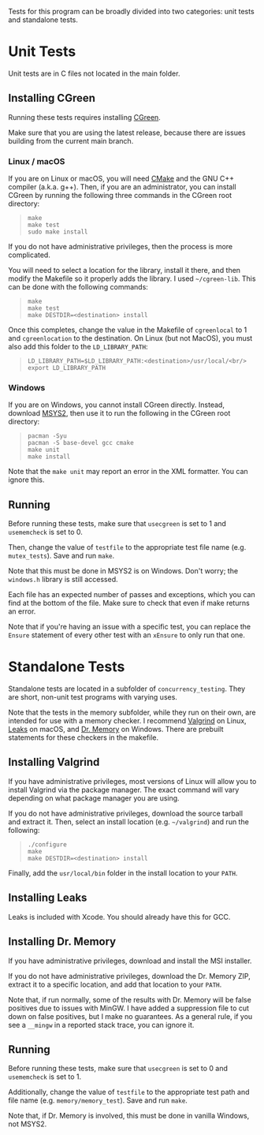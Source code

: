 Tests for this program can be broadly divided into two categories: unit tests and standalone tests.

# Unit Tests

Unit tests are in C files not located in the main folder. 

## Installing CGreen

Running these tests requires installing [CGreen](https://github.com/cgreen-devs/cgreen/releases).

Make sure that you are using the latest release, because there are issues building from the current main branch.

### Linux / macOS

If you are on Linux or macOS, you will need [CMake](https://cmake.org/download/) and the GNU C++ compiler (a.k.a. g++). Then, if you are an administrator, you can install CGreen by running the following three commands in the CGreen root directory:

>     make
>     make test
>     sudo make install

If you do not have administrative privileges, then the process is more complicated.<br/>

You will need to select a location for the library, install it there, and then modify the Makefile so it properly adds the library. I used `~/cgreen-lib`. This can be done with the following commands:

>     make
>     make test
>     make DESTDIR=<destination> install

Once this completes, change the value in the Makefile of `cgreenlocal` to 1 and `cgreenlocation` to the destination. On Linux (but not MacOS), you must also add this folder to the `LD_LIBRARY_PATH`:

>     LD_LIBRARY_PATH=$LD_LIBRARY_PATH:<destination>/usr/local/<br/>
>     export LD_LIBRARY_PATH

### Windows

If you are on Windows, you cannot install CGreen directly. Instead, download [MSYS2](https://www.msys2.org), then use it to run the following in the CGreen root directory:

>     pacman -Syu
>     pacman -S base-devel gcc cmake
>     make unit
>     make install

Note that the `make unit` may report an error in the XML formatter. You can ignore this.

## Running

Before running these tests, make sure that `usecgreen` is set to 1 and `usememcheck` is set to 0.<br/>

Then, change the value of `testfile` to the appropriate test file name (e.g. `mutex_tests`). Save and run `make`.

Note that this must be done in MSYS2 is on Windows. Don't worry; the `windows.h` library is still accessed.<br/>

Each file has an expected number of passes and exceptions, which you can find at the bottom of the file. Make sure to check that even if make returns an error.<br/>

Note that if you're having an issue with a specific test, you can replace the `Ensure` statement of every other test with an `xEnsure` to only run that one.

# Standalone Tests

Standalone tests are located in a subfolder of `concurrency_testing`. They are short, non-unit test programs with varying uses.<br/>

Note that the tests in the memory subfolder, while they run on their own, are intended for use with a memory checker. I recommend [Valgrind](https://valgrind.org) on Linux, [Leaks](https://developer.apple.com/library/archive/documentation/Performance/Conceptual/ManagingMemory/Articles/FindingLeaks.html) on macOS, and [Dr. Memory](https://drmemory.org) on Windows. There are prebuilt statements for these checkers in the makefile.

## Installing Valgrind

If you have administrative privileges, most versions of Linux will allow you to install Valgrind via the package manager. The exact command will vary depending on what package manager you are using.

If you do not have administrative privileges, download the source tarball and extract it. Then, select an install location (e.g. `~/valgrind`) and run the following:

>     ./configure
>     make
>     make DESTDIR=<destination> install

Finally, add the `usr/local/bin` folder in the install location to your `PATH`.

## Installing Leaks

Leaks is included with Xcode. You should already have this for GCC.

## Installing Dr. Memory

If you have administrative privileges, download and install the MSI installer.

If you do not have administrative privileges, download the Dr. Memory ZIP, extract it to a specific location, and add that location to your `PATH`.

Note that, if run normally, some of the results with Dr. Memory will be false positives due to issues with MinGW. I have added a suppression file to cut down on false positives, but I make no guarantees. As a general rule, if you see a `__mingw` in a reported stack trace, you can ignore it.

## Running

Before running these tests, make sure that `usecgreen` is set to 0 and `usememcheck` is set to 1.

Additionally, change the value of `testfile` to the appropriate test path and file name (e.g. `memory/memory_test`). Save and run `make`.

Note that, if Dr. Memory is involved, this must be done in vanilla Windows, not MSYS2.